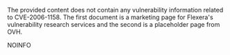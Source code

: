 The provided content does not contain any vulnerability information related to CVE-2006-1158. The first document is a marketing page for Flexera's vulnerability research services and the second is a placeholder page from OVH.

NOINFO